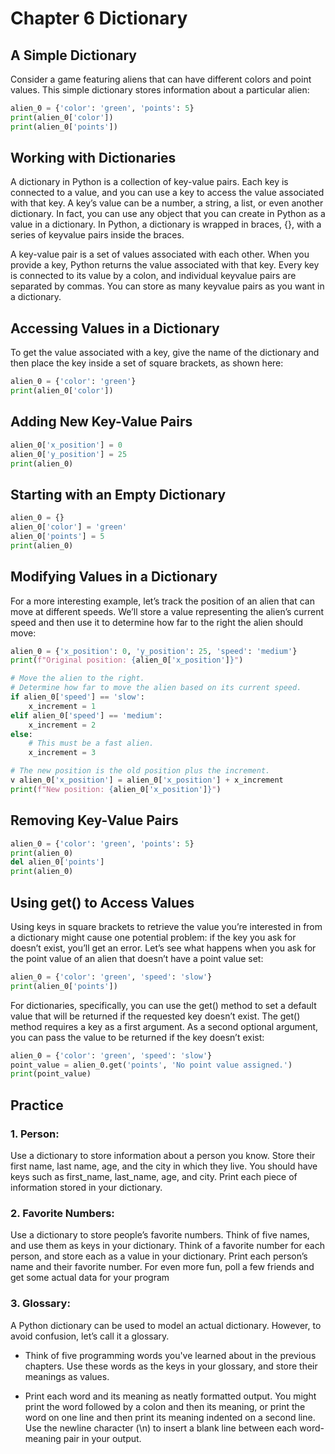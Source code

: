 # Chapter 6 Dictionary

## A Simple Dictionary

Consider a game featuring aliens that can have different colors and point values. This simple dictionary stores information about a particular alien:
```py
alien_0 = {'color': 'green', 'points': 5}
print(alien_0['color'])
print(alien_0['points'])
```

## Working with Dictionaries
A dictionary in Python is a collection of key-value pairs. Each key is connected to a value, and you can use a key to access the value associated with that key.
A key’s value can be a number, a string, a list, or even another dictionary.
In fact, you can use any object that you can create in Python as a value in a dictionary.
In Python, a dictionary is wrapped in braces, {}, with a series of keyvalue pairs inside the braces.

A key-value pair is a set of values associated with each other. When you provide a key, Python returns the value associated with that key. Every key is connected to its value by a colon, and individual key­value pairs are separated by commas. You can store as many key­value pairs as you want in a dictionary.

## Accessing Values in a Dictionary
To get the value associated with a key, give the name of the dictionary and
then place the key inside a set of square brackets, as shown here:
```py
alien_0 = {'color': 'green'}
print(alien_0['color'])
```

## Adding New Key-Value Pairs
```py
alien_0['x_position'] = 0
alien_0['y_position'] = 25
print(alien_0)
```

## Starting with an Empty Dictionary
```py
alien_0 = {}
alien_0['color'] = 'green'
alien_0['points'] = 5
print(alien_0)
```

## Modifying Values in a Dictionary
For a more interesting example, let’s track the position of an alien that can move at different speeds. We’ll store a value representing the alien’s current speed and then use it to determine how far to the right the alien
should move:
```py
alien_0 = {'x_position': 0, 'y_position': 25, 'speed': 'medium'}
print(f"Original position: {alien_0['x_position']}")

# Move the alien to the right.
# Determine how far to move the alien based on its current speed.
if alien_0['speed'] == 'slow':
    x_increment = 1
elif alien_0['speed'] == 'medium':
    x_increment = 2
else:
    # This must be a fast alien.
    x_increment = 3

# The new position is the old position plus the increment.
v alien_0['x_position'] = alien_0['x_position'] + x_increment
print(f"New position: {alien_0['x_position']}")
```

## Removing Key-Value Pairs
```py
alien_0 = {'color': 'green', 'points': 5}
print(alien_0)
del alien_0['points']
print(alien_0)
```

## Using get() to Access Values
Using keys in square brackets to retrieve the value you’re interested in from a dictionary might cause one potential problem: if the key you ask for doesn’t exist, you’ll get an error.
Let’s see what happens when you ask for the point value of an alien that doesn’t have a point value set:

```py
alien_0 = {'color': 'green', 'speed': 'slow'}
print(alien_0['points'])
```

For dictionaries, specifically, you can use the get() method to set a default value that will be returned if the requested key doesn’t exist. 
The get() method requires a key as a first argument. As a second optional argument, you can pass the value to be returned if the key doesn’t
exist:
```py
alien_0 = {'color': 'green', 'speed': 'slow'}
point_value = alien_0.get('points', 'No point value assigned.')
print(point_value)
```

## Practice

### 1. Person: 

Use a dictionary to store information about a person you know.
Store their first name, last name, age, and the city in which they live.
You should have keys such as first_name, last_name, age, and city. Print each piece of information stored in your dictionary.

### 2. Favorite Numbers: 

Use a dictionary to store people’s favorite numbers.
Think of five names, and use them as keys in your dictionary. Think of a favorite number for each person, and store each as a value in your dictionary.
Print each person’s name and their favorite number. For even more fun, poll a few friends and get some actual data for your program

### 3. Glossary: 

A Python dictionary can be used to model an actual dictionary.
However, to avoid confusion, let’s call it a glossary.

- Think of five programming words you've learned about in the previous chapters. Use these words as the keys in your glossary, and store their meanings as values.

- Print each word and its meaning as neatly formatted output. You might print the word followed by a colon and then its meaning, or print the word on one line and then print its meaning indented on a second line. Use the newline character (\n) to insert a blank line between each word-meaning pair in your output.
